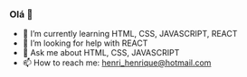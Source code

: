 ### Olá 👋



- 🌱 I’m currently learning HTML, CSS, JAVASCRIPT, REACT
- 🤔 I’m looking for help with REACT
- 💬 Ask me about HTML, CSS, JAVASCRIPT
- 📫 How to reach me: henri_henrique@hotmail.com 
